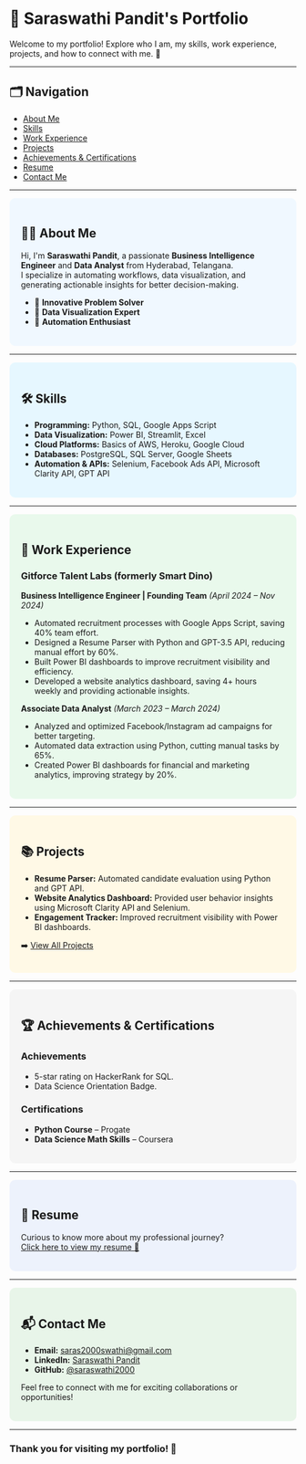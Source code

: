 # 🌟 Saraswathi Pandit's Portfolio

Welcome to my portfolio! Explore who I am, my skills, work experience, projects, and how to connect with me. 🚀

---

## 🗂️ Navigation
- [About Me](#about-me)
- [Skills](#skills)
- [Work Experience](#work-experience)
- [Projects](#projects)
- [Achievements & Certifications](#achievements--certifications)
- [Resume](#resume)
- [Contact Me](#contact-me)

---

<div style="background-color:#f0f8ff; padding:20px; border-radius:10px;">
  
## 👩‍💻 About Me
Hi, I'm **Saraswathi Pandit**, a passionate **Business Intelligence Engineer** and **Data Analyst** from Hyderabad, Telangana.  
I specialize in automating workflows, data visualization, and generating actionable insights for better decision-making.

- 🌟 **Innovative Problem Solver**
- 🌟 **Data Visualization Expert**
- 🌟 **Automation Enthusiast**

</div>

---

<div style="background-color:#e6f7ff; padding:20px; border-radius:10px;">

## 🛠️ Skills
- **Programming:** Python, SQL, Google Apps Script  
- **Data Visualization:** Power BI, Streamlit, Excel  
- **Cloud Platforms:** Basics of AWS, Heroku, Google Cloud  
- **Databases:** PostgreSQL, SQL Server, Google Sheets  
- **Automation & APIs:** Selenium, Facebook Ads API, Microsoft Clarity API, GPT API  

</div>

---

<div style="background-color:#e9f9ec; padding:20px; border-radius:10px;">

## 💼 Work Experience

### Gitforce Talent Labs (formerly Smart Dino)  
**Business Intelligence Engineer | Founding Team** *(April 2024 – Nov 2024)*  
- Automated recruitment processes with Google Apps Script, saving 40% team effort.  
- Designed a Resume Parser with Python and GPT-3.5 API, reducing manual effort by 60%.  
- Built Power BI dashboards to improve recruitment visibility and efficiency.  
- Developed a website analytics dashboard, saving 4+ hours weekly and providing actionable insights.

**Associate Data Analyst** *(March 2023 – March 2024)*  
- Analyzed and optimized Facebook/Instagram ad campaigns for better targeting.  
- Automated data extraction using Python, cutting manual tasks by 65%.  
- Created Power BI dashboards for financial and marketing analytics, improving strategy by 20%.

</div>

---

<div style="background-color:#fff9e6; padding:20px; border-radius:10px;">

## 📚 Projects
- **Resume Parser:** Automated candidate evaluation using Python and GPT API.  
- **Website Analytics Dashboard:** Provided user behavior insights using Microsoft Clarity API and Selenium.  
- **Engagement Tracker:** Improved recruitment visibility with Power BI dashboards.  

➡️ [View All Projects](https://github.com/saraswathi2000?tab=repositories)

</div>

---

<div style="background-color:#f5f5f5; padding:20px; border-radius:10px;">

## 🏆 Achievements & Certifications

### Achievements  
- 5-star rating on HackerRank for SQL.  
- Data Science Orientation Badge.

### Certifications  
- **Python Course** – Progate  
- **Data Science Math Skills** – Coursera  

</div>

---

<div style="background-color:#edf2fc; padding:20px; border-radius:10px;">

## 📄 Resume
Curious to know more about my professional journey?  
[Click here to view my resume 📄](https://github.com/saraswathi2000/SaraswathiPanditResume.pdf)

</div>

---

<div style="background-color:#e8f5e9; padding:20px; border-radius:10px;">

## 📬 Contact Me
- **Email:** [saras2000swathi@gmail.com](mailto:saras2000swathi@gmail.com)  
- **LinkedIn:** [Saraswathi Pandit](https://www.linkedin.com/in/saraswathi-pandit-806796183/)  
- **GitHub:** [@saraswathi2000](https://github.com/saraswathi2000)

Feel free to connect with me for exciting collaborations or opportunities!

</div>

---

### Thank you for visiting my portfolio! 🌟
